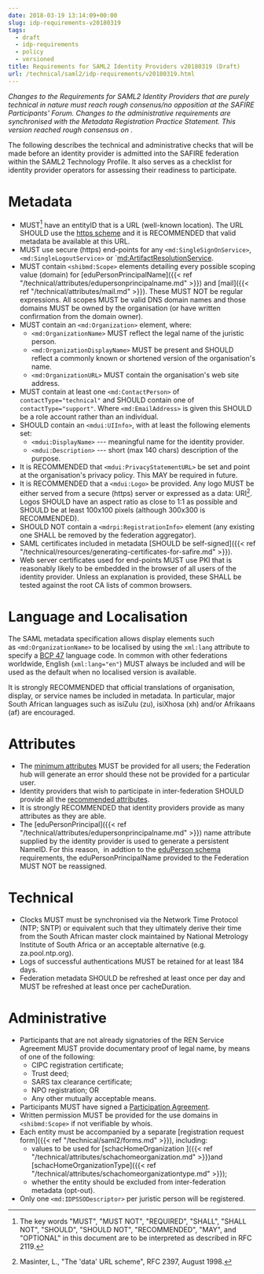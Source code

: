 ```yaml
---
date: 2018-03-19 13:14:09+00:00
slug: idp-requirements-v20180319
tags:
  - draft
  - idp-requirements
  - policy
  - versioned
title: Requirements for SAML2 Identity Providers v20180319 (Draft)
url: /technical/saml2/idp-requirements/v20180319.html
---
```


_Changes to the Requirements for SAML2 Identity Providers that are purely technical in nature must reach rough consenus/no opposition at the SAFIRE Participants' Forum. Changes to the administrative requirements are synchronised with the Metadata Registration Practice Statement. This version reached rough consensus on <pending>._

The following describes the technical and administrative checks that will be made before an identity provider is admitted into the SAFIRE federation within the SAML2 Technology Profile. It also serves as a checklist for identity provider operators for assessing their readiness to participate.

# Metadata

  * MUST[^RFC2119] have an entityID that is a URL (well-known location). The URL SHOULD use the [https scheme](https://tools.ietf.org/html/rfc2818#section-2.4) and it is RECOMMENDED that valid metadata be available at this URL.
  * MUST use secure (https) end-points for any `<md:SingleSignOnService>`, `<md:SingleLogoutService>` or `<md:ArtifactResolutionService>.
  * MUST contain `<shibmd:Scope>` elements detailing every possible scoping value (domain) for [eduPersonPrincipalName]({{< ref "/technical/attributes/edupersonprincipalname.md" >}}) and [mail]({{< ref "/technical/attributes/mail.md" >}}). These MUST NOT be regular expressions. All scopes MUST be valid DNS domain names and those domains MUST be owned by the organisation (or have written confirmation from the domain owner).
  * MUST contain an `<md:Organization>` element, where:
    * `<md:OrganizationName>` MUST reflect the legal name of the juristic person.
    * `<md:OrganizationDisplayName>` MUST be present and SHOULD reflect a commonly known or shortened version of the organisation's name.
    * `<md:OrganizationURL>` MUST contain the organisation's web site address.
  * MUST contain at least one `<md:ContactPerson>` of `contactType="technical"` and SHOULD contain one of `contactType="support"`. Where `<md:EmailAddress>` is given this SHOULD be a role account rather than an individual.
  * SHOULD contain an `<mdui:UIInfo>`, with at least the following elements set:
    * `<mdui:DisplayName>` --- meaningful name for the identity provider.
    * `<mdui:Description>` --- short (max 140 chars) description of the purpose.
  * It is RECOMMENDED that `<mdui:PrivacyStatementURL>` be set and point at the organisation's privacy policy. This MAY be required in future.
  * It is RECOMMENDED that a `<mdui:Logo>` be provided. Any logo MUST be either served from a secure (https) server or expressed as a data: URI[^RFC2397]. Logos SHOULD have an aspect ratio as close to 1:1 as possible and SHOULD be at least 100x100 pixels (although 300x300 is RECOMMENDED).
  * SHOULD NOT contain a `<mdrpi:RegistrationInfo>` element (any existing one SHALL be removed by the federation aggregator).
  * SAML certificates included in metadata [SHOULD be self-signed]({{< ref "/technical/resources/generating-certificates-for-safire.md" >}}).
  * Web server certificates used for end-points MUST use PKI that is reasonably likely to be embedded in the browser of all users of the identity provider. Unless an explanation is provided, these SHALL be tested against the root CA lists of common browsers.

# Language and Localisation

The SAML metadata specification allows display elements such as `<md:OrganizationName>` to be localised by using the `xml:lang` attribute to specify a [BCP 47](https://tools.ietf.org/html/bcp47) language code. In common with other federations worldwide, English (`xml:lang="en"`) MUST always be included and will be used as the default when no localised version is available.

It is strongly RECOMMENDED that official translations of organisation, display, or service names be included in metadata. In particular, major South African languages such as isiZulu (zu), isiXhosa (xh) and/or Afrikaans (af) are encouraged.

# Attributes

  * The [minimum attributes](/technical/attributes/) MUST be provided for all users; the Federation hub will generate an error should these not be provided for a particular user.
  * Identity providers that wish to participate in inter-federation SHOULD provide all the [recommended attributes](/technical/attributes/).
  * It is strongly RECOMMENDED that identity providers provide as many attributes as they are able.
  * The [eduPersonPrincipal]({{< ref "/technical/attributes/edupersonprincipalname.md" >}}) name attribute supplied by the identity provider is used to generate a persistent NameID. For this reason,  in addtion to the [eduPerson schema](https://wiki.refeds.org/display/STAN/eduPerson) requirements, the eduPersonPrincipalName provided to the Federation MUST NOT be reassigned.

# Technical

  * Clocks MUST must be synchronised via the Network Time Protocol (NTP; SNTP) or equivalent such that they ultimately derive their time from the South African master clock maintained by National Metrology Institute of South Africa or an acceptable alternative (e.g. za.pool.ntp.org).
  * Logs of successful authentications MUST be retained for at least 184 days.
  * Federation metadata SHOULD be refreshed at least once per day and MUST be refreshed at least once per cacheDuration.

# Administrative

  * Participants that are not already signatories of the REN Service Agreement MUST provide documentary proof of legal name, by means of one of the following:
    * CIPC registration certificate;
    * Trust deed;
    * SARS tax clearance certificate;
    * NPO registration; OR
    * Any other mutually acceptable means.
  * Participants MUST have signed a [Participation Agreement](/safire/policy/participation/).
  * Written permission MUST be provided for the use domains in `<shibmd:Scope>` if not verifiable by whois.
  * Each entity must be accompanied by a separate [registration request form]({{< ref "/technical/saml2/forms.md" >}}), including:
    * values to be used for [schacHomeOrganization ]({{< ref "/technical/attributes/schachomeorganization.md" >}})and [schacHomeOrganizationType]({{< ref "/technical/attributes/schachomeorganizationtype.md" >}});
    * whether the entity should be excluded from inter-federation metadata (opt-out).
  * Only one `<md:IDPSSODescriptor>` per juristic person will be registered.

[^RFC2119]: The key words "MUST", "MUST NOT", "REQUIRED", "SHALL", "SHALL NOT", "SHOULD", "SHOULD NOT", "RECOMMENDED", "MAY", and "OPTIONAL" in this document are to be interpreted as described in RFC 2119.
[^RFC2397]: Masinter, L., "The 'data' URL scheme", RFC 2397, August 1998.
